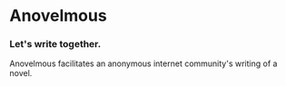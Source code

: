 # Anovelmous

### Let's write together.

Anovelmous facilitates an anonymous internet community's writing of a novel.
